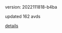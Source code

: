 version: 2022111818-b4ba

updated 162 avds

[details](https://github.com/0x74f917491bfa7ebfa379/ali_avd_db/blob/master/change_log/2022/11/18/18/b4ba.txt)